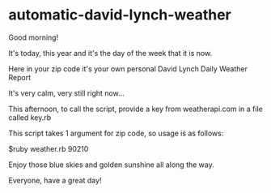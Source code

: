 # automatic-david-lynch-weather

Good morning!

It's today, this year and it's the day of the week that it is now.

Here in your zip code it's your own personal David Lynch Daily Weather Report

It's very calm, very still right now...

This afternoon, to call the script, provide a key from weatherapi.com in a file called key.rb

This script takes 1 argument for zip code, so usage is as follows:

$ruby weather.rb 90210

Enjoy those blue skies and golden sunshine all along the way.

Everyone, have a great day!
